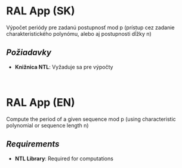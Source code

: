 **RAL App (SK)**
=============================
Výpočet periódy pre zadanú postupnosť mod p (prístup cez zadanie charakteristického polynómu, alebo aj postupnosti dĺžky n)

*Požiadavky*
----------------
* **Knižnica NTL**: Vyžaduje sa pre výpočty

&nbsp;


**RAL App (EN)** 
=============================
Compute the period of a given sequence mod p (using characteristic polynomial or sequence length n)

*Requirements*
---------------
* **NTL Library**: Required for computations
